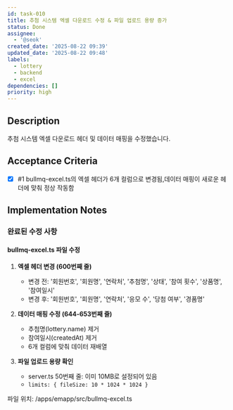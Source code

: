 ```yaml
---
id: task-010
title: 추첨 시스템 엑셀 다운로드 수정 & 파일 업로드 용량 증가
status: Done
assignee:
  - '@seok'
created_date: '2025-08-22 09:39'
updated_date: '2025-08-22 09:48'
labels:
  - lottery
  - backend
  - excel
dependencies: []
priority: high
---
```


## Description

추첨 시스템 엑셀 다운로드 헤더 및 데이터 매핑을 수정했습니다.

## Acceptance Criteria
<!-- AC:BEGIN -->
- [x] #1 bullmq-excel.ts의 엑셀 헤더가 6개 컬럼으로 변경됨,데이터 매핑이 새로운 헤더에 맞춰 정상 작동함
<!-- AC:END -->

## Implementation Notes

### 완료된 수정 사항

#### bullmq-excel.ts 파일 수정

1. **엑셀 헤더 변경 (600번째 줄)**
   - 변경 전: '회원번호', '회원명', '연락처', '추첨명', '상태', '참여 횟수', '상품명', '참여일시'
   - 변경 후: '회원번호', '회원명', '연락처', '응모 수', '당첨 여부', '경품명'

2. **데이터 매핑 수정 (644-653번째 줄)**
   - 추첨명(lottery.name) 제거
   - 참여일시(createdAt) 제거
   - 6개 컬럼에 맞춰 데이터 재배열

3. **파일 업로드 용량 확인**
   - server.ts 50번째 줄: 이미 10MB로 설정되어 있음
   - `limits: { fileSize: 10 * 1024 * 1024 }`

파일 위치: /apps/emapp/src/bullmq-excel.ts
